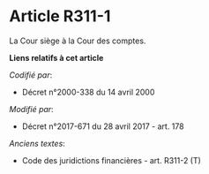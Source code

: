 # Article R311-1

La Cour siège à la Cour des comptes.

**Liens relatifs à cet article**

_Codifié par_:

  - Décret n°2000-338 du 14 avril 2000

_Modifié par_:

  - Décret n°2017-671 du 28 avril 2017 - art. 178

_Anciens textes_:

  - Code des juridictions financières - art. R311-2 (T)
